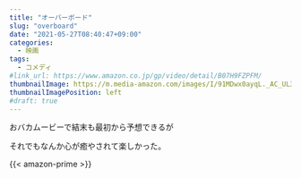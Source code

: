 ```yaml
---
title: "オーバーボード"
slug: "overboard"
date: "2021-05-27T08:40:47+09:00"
categories:
  - 映画
tags:
  - コメディ
#link_url: https://www.amazon.co.jp/gp/video/detail/B07H9FZPFM/
thumbnailImage: https://m.media-amazon.com/images/I/91MDwx0ayqL._AC_UL320_.jpg
thumbnailImagePosition: left
#draft: true
---
```

おバカムービーで結末も最初から予想できるが
<!--more-->
それでもなんか心が癒やされて楽しかった。

{{< amazon-prime >}}
